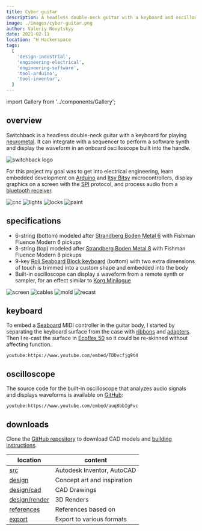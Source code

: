 ```yaml
---
title: Cyber guitar
description: A headless double-neck guitar with a keyboard and oscilloscope
image: ./images/cyber-guitar.png
author: Valeriy Novytskyy
date: 2021-02-11
location: ^H Hackerspace
tags:
  [
    'design-industrial',
    'engineering-electrical',
    'engineering-software',
    'tool-arduino',
    'tool-inventor',
  ]
---
```


import Gallery from '../components/Gallery';

## overview

Switchback is a headless double-neck guitar with a keyboard for playing [neurometal](https://www.youtube.com/playlist?list=PL2ZwTvIdYJGJxl1kszP3a_z6O4DcHwvok). It can integrate with a sequencer to perform a software synth and display the waveform in an onboard oscilloscope built into the handle.

![switchback logo](./images/cyber-guitar-logo.png)

For this project my goal was to get into electrical engineering, learn embedded development on [Arduino](https://www.arduino.cc/) and [Itsy Bitsy](https://www.adafruit.com/product/3675) microcontrollers, display graphics on a screen with the [SPI](https://learn.sparkfun.com/tutorials/serial-peripheral-interface-spi/all) protocol, and process audio from a [bluetooth receiver](https://www.amazon.com/gp/product/B07W7YCFS1).

<Gallery>
  <img alt="cnc" src="./images/cyber-guitar-cnc.jpg"/>
  <img alt="lights" src="./images/cyber-guitar-lights.jpg"/>
  <img alt="locks" src="./images/cyber-guitar-locks.jpg"/>
  <img alt="paint" src="./images/cyber-guitar-paint.jpg"/>
</Gallery>

## specifications

- 6-string (bottom) modeled after [Strandberg Boden Metal 6](https://strandbergguitars.com/product/boden-metal-6-white-pearl/) with Fishman Fluence Modern 6 pickups
- 8-string (top) modeled after [Strandberg Boden Metal 8](https://www.sweetwater.com/store/detail/BDMT8BKP--strandberg-boden-metal-8-black-pearl) with Fishman Fluence Modern 8 pickups
- 9-key [Roli Seaboard Block keyboard](https://roli.com/products/seaboard) (bottom) with two extra dimensions of touch is trimmed into a custom shape and embedded into the body
- Built-in oscilloscope can display a waveform from a remote synth or sampler, for an effect similar to [Korg Minilogue](https://www.sweetwater.com/store/detail/MinilogueXD--korg-minilogue-xd-4-voice-analog-synthesizer)

<Gallery>
  <img alt="screen" src="./images/cyber-guitar-screen.jpg"/>
  <img alt="cables" src="./images/cyber-guitar-ribbons.jpg"/>
  <img alt="mold" src="./images/cyber-guitar-mold.jpg"/>
  <img alt="recast" src="./images/cyber-guitar-cast.jpg"/>
</Gallery>

## keyboard

To embed a [Seaboard](https://roli.com/products/seaboard/rise2) MIDI controller in the guitar body, I started by separating the keyboard surface from the case with [ribbons](https://www.amazon.com/gp/product/B07RS4QST3) and [adapters](https://www.amazon.com/gp/product/B07RT6XM3W).
Then I re-cast the surface in [Ecoflex 50](https://www.smooth-on.com/products/ecoflex-00-50/) so it could be re-skinned without affecting function.

`youtube:https://www.youtube.com/embed/TDDvcfjg9t4`

## oscilloscope

The source code for the built-in oscilloscope that analyzes audio signals and displays waveforms is available on [GitHub](https://github.com/01binary/switchback/blob/master/src/code/oscilloscope.ino):

`youtube:https://www.youtube.com/embed/auq8bbIgFvc`

## downloads

Clone the [GitHub repository](https://github.com/01binary/switchback) to download CAD models and [building instructions](switchback-instructions.pdf).

| location                                                                          | content                     |
| --------------------------------------------------------------------------------- | --------------------------- |
| [src](https://github.com/01binary/switchback/tree/master/src)                     | Autodesk Inventor, AutoCAD  |
| [design](https://github.com/01binary/switchback/tree/master/design)               | Concept art and inspiration |
| [design/cad](https://github.com/01binary/switchback/tree/master/design/cad)       | CAD Drawings                |
| [design/render](https://github.com/01binary/switchback/tree/master/design/render) | 3D Renders                  |
| [references](https://github.com/01binary/switchback/tree/master/references)       | References based on         |
| [export](https://github.com/01binary/switchback/tree/master/export)               | Export to various formats   |
